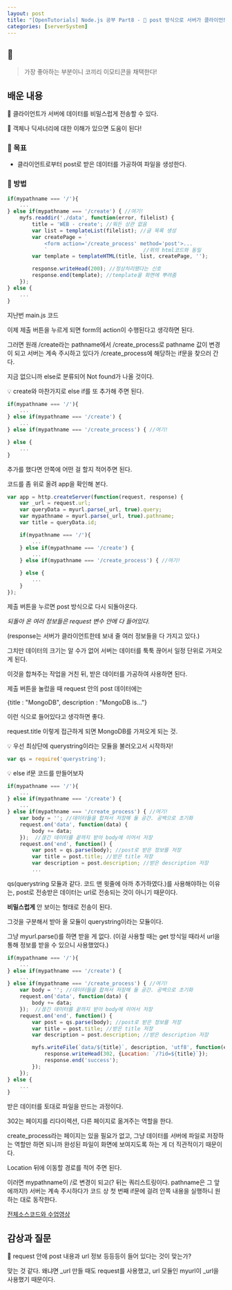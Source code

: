 ```yaml
---
layout: post
title: "[OpenTutorials] Node.js 공부 Part8 - 🐘 post 방식으로 서버가 클라이언트로부터 받은 데이터를 처리하기! / 여기 정말 재밌다!"
categories: [serverSystem]
---
```


## 🐘

> 가장 좋아하는 부분이니 코끼리 이모티콘을 채택한다!

## 배운 내용

🐘 클라이언트가 서버에 데이터를 비밀스럽게 전송할 수 있다.

🐘 객체나 딕셔너리에 대한 이해가 있으면 도움이 된다!

### 🐘 목표

- 클라이언트로부터 post로 받은 데이터를 가공하여 파일을 생성한다.

### 🐘 방법

```js
if(mypathname === '/'){
    ...
} else if(mypathname === '/create') { //여기!
    myfs.readdir('./data', function(error, filelist) {
        title = 'WEB - create'; //뭐든 상관 없음
        var list = templateList(filelist); //글 목록 생성
        var createPage = `
            <form action='/create_process' method='post'>...
            `                               //위의 html코드와 동일
        var template = templateHTML(title, list, createPage, '');

        response.writeHead(200); //정상처리됐다는 신호
        response.end(template); //template을 화면에 뿌려줌
    });
} else {
    ...
}
```

지난번 main.js 코드

이제 제출 버튼을 누르게 되면 form의 action이 수행된다고 생각하면 된다.

그러면 원래 /create라는 pathname에서 /create_process로 pathname 값이 변경이 되고 서버는 계속 주시하고 있다가 /create_process에 해당하는 if문을 찾으러 간다.

지금 없으니까 else로 분류되어 Not found가 나올 것이다.

💡 create와 마찬가지로 else if를 또 추가해 주면 된다.

```js
if(mypathname === '/'){
    ...
} else if(mypathname === '/create') {
    ...
} else if(mypathname === '/create_process') { //여기!

} else {
    ...
}
```

추가를 했다면 안쪽에 어떤 걸 할지 적어주면 된다.

코드를 좀 위로 올려 app을 확인해 본다.

```js
var app = http.createServer(function(request, response) {
    var _url = request.url;
    var queryData = myurl.parse(_url, true).query;
    var mypathname = myurl.parse(_url, true).pathname;
    var title = queryData.id;

    if(mypathname === '/'){
        ...
    } else if(mypathname === '/create') {
        ...
    } else if(mypathname === '/create_process') { //여기!

    } else {
        ...
    }
});
```

제출 버튼을 누르면 post 방식으로 다시 되돌아온다.

*되돌아 온 여러 정보들은 request 변수 안에 다 들어있다.*

(response는 서버가 클라이언트한테 보내 줄 여러 정보들을 다 가지고 있다.)

그치만 데이터의 크기는 알 수가 없어 서버는 데이터를 툭툭 끊어서 일정 단위로 가져오게 된다.

이것을 합쳐주는 작업을 거친 뒤, 받은 데이터를 가공하여 사용하면 된다.

제출 버튼을 눌렀을 때 request 안의 post 데이터에는

{title : "MongoDB", description : "MongoDB is..."}

이런 식으로 들어있다고 생각하면 좋다.

request.title 이렇게 접근하게 되면 MongoDB를 가져오게 되는 것.

💡 우선 최상단에 querystring이라는 모듈을 불러오고서 시작하자!

```js
var qs = require('querystring');
```

💡 else if문 코드를 만들어보자

```js
if(mypathname === '/'){
    ...
} else if(mypathname === '/create') {
    ...
} else if(mypathname === '/create_process') { //여기!
    var body = ''; //데이터들을 합쳐서 저장해 둘 공간. 공백으로 초기화
    request.on('data', function(data) {
        body += data;
    });  //끊긴 데이터를 끝까지 받아 body에 이어서 저장
    request.on('end', function() {
        var post = qs.parse(body); //post로 받은 정보를 저장
        var title = post.title; //받은 title 저장
        var description = post.description; //받은 description 저장
        ...
```

qs(querystring 모듈과 같다. 코드 맨 윗줄에 아까 추가하였다.)를 사용해야하는 이유는, post로 전송받은 데이터는 url로 전송되는 것이 아니기 때문이다.

**비밀스럽게** 안 보이는 형태로 전송이 된다.

그것을 구분해서 받아 올 모듈이 querystring이라는 모듈이다.

그냥 myurl.parse()를 하면 받을 게 없다. (이걸 사용할 때는 get 방식일 때라서 url을 통해 정보를 받을 수 있으니 사용했었다.)

```js
if(mypathname === '/'){
    ...
} else if(mypathname === '/create') {
    ...
} else if(mypathname === '/create_process') { //여기!
    var body = ''; //데이터들을 합쳐서 저장해 둘 공간. 공백으로 초기화
    request.on('data', function(data) {
        body += data;
    });  //끊긴 데이터를 끝까지 받아 body에 이어서 저장
    request.on('end', function() {
        var post = qs.parse(body); //post로 받은 정보를 저장
        var title = post.title; //받은 title 저장
        var description = post.description; //받은 description 저장

        myfs.writeFile(`data/${title}`, description, 'utf8', function(err) {
            response.writeHead(302, {Location: `/?id=${title}`});
            response.end('success');
        });
    });
} else {
    ...
}
```

받은 데이터를 토대로 파일을 만드는 과정이다.

302는 페이지를 리다이렉션, 다른 페이지로 옮겨주는 역할을 한다.

create_process라는 페이지는 있을 필요가 없고, 그냥 데이터를 서버에 파일로 저장하는 역할만 하면 되니까 완성된 파일이 화면에 보여지도록 하는 게 더 직관적이기 때문이다.

Location 뒤에 이동할 경로를 적어 주면 된다.

이러면 mypathname이 /로 변경이 되고(? 뒤는 쿼리스트링이다. pathname은 그 앞에까지!) 서버는 계속 주시하다가 코드 상 첫 번째 if문에 걸려 안쪽 내용을 실행하니 원하는 대로 동작한다.

[전체소스코드와 수업영상](https://opentutorials.org/course/3332/21137)

## 감상과 질문

🐘 request 안에 post 내용과 url 정보 등등등이 들어 있다는 것이 맞는가?

맞는 것 같다. 왜냐면 _url 만들 때도 request를 사용했고, url 모듈인 myurl이 _url을 사용했기 때문이다.